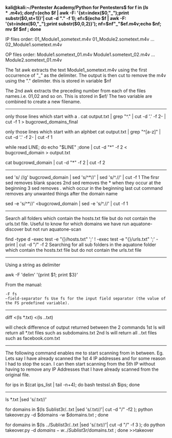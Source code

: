 
<b>kali@kali:~/Pentester Academy/Python for Pentesters$ for f in $(ls *.m4v); do nf=$(echo $f | awk -F: '{st=index($0,"_");print substr($0,st+1)}'| cut -d "." -f 1); ef=$(echo $f | awk -F: '{st=index($0,"_");print substr($0,0,2)}'); nf=$nf"_"$ef.m4v;echo $nf; mv $f $nf ;  done  </b>


IP files order: 
01_Module1_sometext.m4v
01_Module2.sometext.m4v
...
02_Module1.sometext.m4v

OP files order:
Module1.sometext_01.m4v
Module1.sometext_02.m4v
...
Module2.sometext_01.m4v


The 1st awk extracts the text Module1_sometext.m4v using the first occurrence of "_" as the delimiter. The output is then cut to remove the m4v using the "." delimiter. this is stored in variable $nf  

The 2nd awk extracts the preceding number from each of the files names.i.e. 01,02 and so on. This is stored in $ef/
The two variable are combined to create a new filename.


************************************************************************************************
only those lines which start with a . 
cat output.txt | grep "^\." | cut -d '.' -f 2- | cut -f 1 > bugcrowd_domains_final


only those lines which start with an alphbet 
cat output.txt |  grep "^\[a-z]" | cut -d '.' -f 2- | cut -f 1

while read LINE; do echo "$LINE" ;done | cut -d "*" -f 2 < bugcrowd_domain > output.txt

cat bugcrowd_domain | cut -d "*" -f 2 | cut -f 2

***********************************************************************************************

sed 's/ //g' bugcrowd_domain | sed 's/^\*//' | sed 's/^\.//' | cut -f 1
The firsr sed removes blank spaces
2nd sed removes the * when they occur at the beginning
3 sed removes . which occur in the beginning 
last cut command removes any unwanted things after the domain name 

sed -e 's/^\*//' <bugcrowd_domain | sed -e 's/^\.//' | cut -f 1
****************************************************************************************
Search all folders which contain the hosts.txt file but do not contain the urls.txt file. 
Useful to know for which domains we have run aquatone-discover but not run aquatone-scan

find -type d -exec test -e "{}/hosts.txt" ';' ! -exec test -e "{}/urls.txt" ';' -print | cut -d "/" -f 2
Searching for all sub folders in the aquatone folder which contain the hosts.txt file but do not contain the urls.txt file

****************************************************************************************************
Using a string as delimiter


awk -F 'delim' '{print $1; print $3}'

From the manual:

    -F fs
    –field-separator fs Use fs for the input field separator (the value of the FS predefined variable).
    
    
    
*********************************************************************************************************************
diff <(ls *.txt) <(ls *.*.txt)

will check difference of output returned between the 2 commands
1st ls will return all *.txt files  such as subdomains.txt
2nd ls will return all *.*.txt files such as facebook.com.txt


***********************************************************************************************************************

The following command enables me to start scanning from in between. 
Eg. Lets say I have already scanned the 1st 4 IP addresses and for some reason I had to stop the scan. 
I can then start scanning from the 5th IP without having to remove any IP Addresses that I have already scanned from the original 
file. 


for ips in  $(cat ips_list | tail -n+4); do bash testssl.sh $ips; done


**********************************************************************************************************************

ls *.txt |sed 's/\.txt//'


for domains in $(ls Sublist3r/*.*.txt |sed 's/\.txt//'| cut -d "/" -f2 ); python takeover.py -d $domains -w $domains.txt ; done



 for domains in $(ls ../Sublist3r/*.*.txt |sed 's/\.txt//'| cut -d "/" -f 3 ); do python takeover.py -d $domains -w ../Sublist3r/$domains.txt ; done  >>takeover


